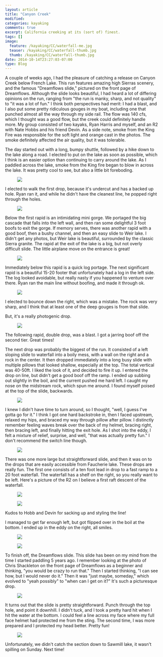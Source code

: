 ```yaml
---
layout: article
title: "Canyon Creek"
modified:
categories: kayaking
comments: true
excerpt: California creeking at its (sort of) finest.
tags: []
image:
  feature: /kayaking/CC/waterfall-me.jpg
  teaser: /kayaking/CC/waterfall-thumb.jpg
  thumb: /kayaking/CC/waterfall-thumb.jpg
date: 2014-10-14T23:27:03-07:00
type: Blog
---
```


A couple of weeks ago, I had the pleasure of catching a release on Canyon Creek below French Lake.  This run features amazing high Sierras scenery, and the famous "Dreamflows slide," pictured on the front page of Dreamflows.  Although the slide looks beautiful, I had heard a lot of differing opinions on the run, ranging from "the run is manky, sharp, and not quality" to "it was a lot of fun."  I think both perspectives had merit:  I had a blast, and I also put some pretty ridiculous gouges in my boat, including one that punched almost all the way through my side rail.  The flow was 140 cfs, which I thought was a good flow, but the creek could definitely handle more.  My group consisted of two kayaks, Ryan Harris and myself, and an R2 with Nate Hobbs and his friend Devin. As a side note, smoke from the King Fire was responsible for the soft light and orange cast in the photos.  The smoke definitely affected the air quality, but it was tolerable.

The day started out with a long, bumpy shuttle, followed by a hike down to the lake along a road.  I elected to put on the lake as soon as possible, which I think is an easier option than continuing to carry around the lake.  As I paddled across the lake, smoke from the King fire began to blow in across the lake.  It was pretty cool to see, but also a little bit foreboding.

<figure>
	<img src="{{ site.url }}/images/kayaking/CC/smoky-lake.jpg">
</figure>

I elected to walk the first drop, because it's undercut and has a backed up hole.  Ryan ran it, and while he didn't have the cleanest line, he popped right through the holes.

<figure>
	<img src="{{ site.url }}/images/kayaking/CC/first-one.jpg">
</figure>

Below the first rapid is an intimidating mini gorge.  We portaged the big cascade that falls into the left wall, and then ran some delightful 3 foot boofs to exit the gorge.  If memory serves, there was another rapid with a good boof, then a bushy channel, and then an easy slide to Weir lake.  I didn't get any photos, but Weir lake is beautiful, surrounded by the classic Sierra granite.  The rapid at the exit of the lake is a big, but not overly difficult slide.  The little airplane move on the entrance is great!

<figure>
	<img src="{{ site.url }}/images/kayaking/CC/weir-lake-rapid.jpg">
</figure>

Immediately below this rapid is a quick log portage.  The next significant rapid is a beautiful 15-20 footer that unfortunately had a log in the left side.  The log looked avoidable, but really nasty if you happened to venture over there.  Ryan ran the main line without boofing, and made it through ok.

<figure>
	<img src="{{ site.url }}/images/kayaking/CC/log-waterfall.jpg">
</figure>

I elected to bounce down the right, which was a mistake.  The rock was very sharp, and I think that at least one of the deep gouges is from that slide.

But, it's a really photogenic drop.

<figure>
	<img src="{{ site.url }}/images/kayaking/CC/log-waterfall-scenery.jpg">
</figure>

The following rapid, double drop, was a blast. I got a jarring boof off the second tier.  Great times!

The next drop was probably the biggest of the run.  It consisted of a left sloping slide to waterfall into a boily mess, with a wall on the right and a rock in the center.  It then dropped immediately into a long busy slide with multiple pillows that looked shallow, especially at the top.  The total vertical was 40-50ft.  I liked the look of it, and decided to fire it up.  I entered the drop on line, but didn't get a good boof off the ramp.  I ended up subbing out slightly in the boil, and the current pushed me hard left. I caught my nose on the midstream rock, which spun me around.  I found myself poised at the top of the slide, backwards.

<figure>
	<img src="{{ site.url }}/images/kayaking/CC/backwards-top.jpg">
</figure>

I knew I didn't have time to turn around, so I thought, "well, I guess I've gotta go for it."  I think I got one hard backstroke in, then I faced upstream, relaxed my hips, and braced my way through pillow after pillow.  I distinctly remember feeling waves break over the back of my helmet, bracing right, then bracing left, and finally hitting the exit hole.  As I shot into the eddy, I felt a mixture of relief, surprise, and well, "that was actually pretty fun."  I don't recommend the switch line though.

<figure>
	<img src="{{ site.url }}/images/kayaking/CC/backwards-bottom.jpg">
</figure>

There was one more large but straightforward slide, and then it was on to the drops that are easily accessible from Faucherie lake.  These drops are really fun.  The first one consists of a ten foot lead in drop to a fast ramp to a 20 foot waterfall.  The waterfall has a shelf on the right, so you really want to be left.  Here's a picture of the R2 on I believe a first raft descent of the waterfall.

<figure>
	<img src="{{ site.url }}/images/kayaking/CC/hobbs1.jpg">
</figure>

<figure>
	<img src="{{ site.url }}/images/kayaking/CC/hobbs2.jpg">
</figure>

Kudos to Hobb and Devin for sacking up and styling the line!

I managed to get far enough left, but got flipped over in the boil at the bottom.  I ended up in the eddy on the right, all smiles.

<figure>
	<img src="{{ site.url }}/images/kayaking/CC/waterfall-me.jpg">
</figure>
<figure>
	<img src="{{ site.url }}/images/kayaking/CC/waterfall-downstream.jpg">
</figure>

To finish off, the Dreamflows slide.  This slide has been on my mind from the time I started paddling 5 years ago.  I remember looking at the photo of Chris Shackleton on the front page of Dreamflows as a beginner and thinking, "you would be crazy to run that."  Then I started thinking, "I can see how, but I would never do it." Then it was "just maybe, someday," which evolved to "yeah possibly" to "when can I get on it?"  It's such a picturesque drop.

<figure>
	<img src="{{ site.url }}/images/kayaking/CC/df-slide-scenery.jpg">
</figure>

It turns out that the slide is pretty straightforward.  Punch through the top hole, and point it downhill.  I didn't tuck, and I took a pretty hard hit when I hit the water at the bottom.  I could feel a line across my face where my full face helmet had protected me from the sting.  The second time, I was more prepared and I protected my head better.  Pretty fun!

<figure>
	<img src="{{ site.url }}/images/kayaking/CC/df-slide.jpg">
</figure>

Unfortunately, we didn't catch the section down to Sawmill lake, it wasn't spilling on Sunday.  Next time!